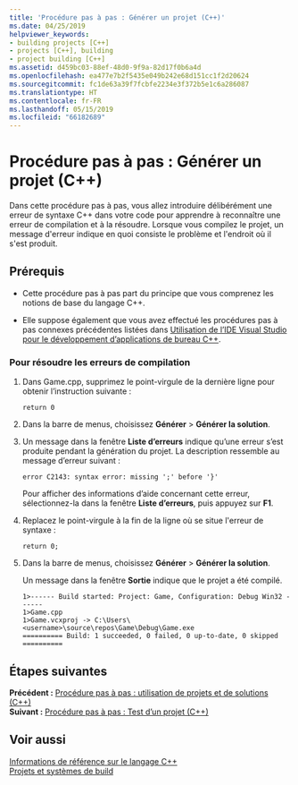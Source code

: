 ```yaml
---
title: 'Procédure pas à pas : Générer un projet (C++)'
ms.date: 04/25/2019
helpviewer_keywords:
- building projects [C++]
- projects [C++], building
- project building [C++]
ms.assetid: d459bc03-88ef-48d0-9f9a-82d17f0b6a4d
ms.openlocfilehash: ea477e7b2f5435e049b242e68d151cc1f2d20624
ms.sourcegitcommit: fc1de63a39f7fcbfe2234e3f372b5e1c6a286087
ms.translationtype: HT
ms.contentlocale: fr-FR
ms.lasthandoff: 05/15/2019
ms.locfileid: "66182689"
---
```

# <a name="walkthrough-building-a-project-c"></a>Procédure pas à pas : Générer un projet (C++)

Dans cette procédure pas à pas, vous allez introduire délibérément une erreur de syntaxe C++ dans votre code pour apprendre à reconnaître une erreur de compilation et à la résoudre. Lorsque vous compilez le projet, un message d'erreur indique en quoi consiste le problème et l'endroit où il s'est produit.

## <a name="prerequisites"></a>Prérequis

- Cette procédure pas à pas part du principe que vous comprenez les notions de base du langage C++.

- Elle suppose également que vous avez effectué les procédures pas à pas connexes précédentes listées dans [Utilisation de l’IDE Visual Studio pour le développement d’applications de bureau C++](../ide/using-the-visual-studio-ide-for-cpp-desktop-development.md).

### <a name="to-fix-compilation-errors"></a>Pour résoudre les erreurs de compilation

1. Dans Game.cpp, supprimez le point-virgule de la dernière ligne pour obtenir l’instruction suivante :

   `return 0`

1. Dans la barre de menus, choisissez **Générer**  >  **Générer la solution**.

1. Un message dans la fenêtre **Liste d’erreurs** indique qu’une erreur s’est produite pendant la génération du projet. La description ressemble au message d’erreur suivant :

   `error C2143: syntax error: missing ';' before '}'`

   Pour afficher des informations d’aide concernant cette erreur, sélectionnez-la dans la fenêtre **Liste d’erreurs**, puis appuyez sur **F1**.

1. Replacez le point-virgule à la fin de la ligne où se situe l'erreur de syntaxe :

   `return 0;`

1. Dans la barre de menus, choisissez **Générer**  >  **Générer la solution**.

   Un message dans la fenêtre **Sortie** indique que le projet a été compilé.

    ```Output
    1>------ Build started: Project: Game, Configuration: Debug Win32 ------
    1>Game.cpp
    1>Game.vcxproj -> C:\Users\<username>\source\repos\Game\Debug\Game.exe
    ========== Build: 1 succeeded, 0 failed, 0 up-to-date, 0 skipped ==========
    ```

## <a name="next-steps"></a>Étapes suivantes

**Précédent :** [Procédure pas à pas : utilisation de projets et de solutions (C++)](../ide/walkthrough-working-with-projects-and-solutions-cpp.md)<br/>
**Suivant :** [Procédure pas à pas : Test d’un projet (C++)](../ide/walkthrough-testing-a-project-cpp.md)<br/>

## <a name="see-also"></a>Voir aussi

[Informations de référence sur le langage C++](../cpp/cpp-language-reference.md)<br/>
[Projets et systèmes de build](../build/projects-and-build-systems-cpp.md)<br/>
